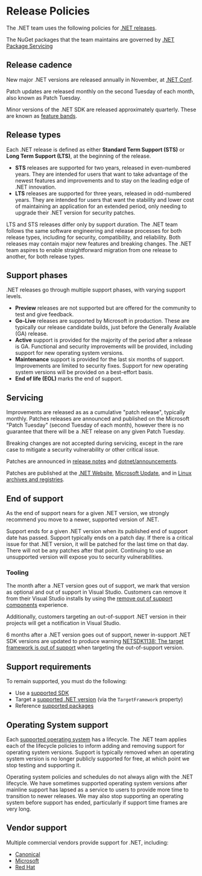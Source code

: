 # Release Policies 

The .NET team uses the following policies for [.NET releases](releases.md).

The NuGet packages that the team maintains are governed by [.NET Package Servicing](./Documentation/policies/package-servicing.md)

## Release cadence

New major .NET versions are released annually in November, at [.NET Conf](https://www.dotnetconf.net/).

Patch updates are released monthly on the second Tuesday of each month, also known as Patch Tuesday.

Minor versions of the .NET SDK are released approximately quarterly. These are known as [feature bands](https://learn.microsoft.com/dotnet/core/releases-and-support#feature-bands-sdk-only).

## Release types

Each .NET release is defined as either **Standard Term Support (STS)** or **Long Term Support (LTS)**, at the beginning of the release.

* **STS** releases are supported for two years, released in even-numbered years. They are intended for users that want to take advantage of the newest features and improvements and to stay on the leading edge of .NET innovation.
* **LTS** releases are supported for three years, released in odd-numbered years. They are intended for users that want the stability and lower cost of maintaining an application for an extended period, only needing to upgrade their .NET version for security patches.

LTS and STS releases differ only by support duration. The .NET team follows the same software engineering and release processes for both release types, including for security, compatibility, and reliability. Both releases may contain major new features and breaking changes. The .NET team aspires to enable straightforward migration from one release to another, for both release types.

## Support phases

.NET releases go through multiple support phases, with varying support levels.

* **Preview** releases are not supported but are offered for the community to test and give feedback.
* **Go-Live** releases are supported by Microsoft in production. These are typically our release candidate builds, just before the Generally Available (GA) release.
* **Active** support is provided for the majority of the period after a release is GA. Functional and security improvements will be provided, including support for new operating system versions.
* **Maintenance** support is provided for the last six months of support. Improvements are limited to security fixes. Support for new operating system versions will be provided on a best-effort basis.
* **End of life (EOL)** marks the end of support.

## Servicing

Improvements are released as as a cumulative "patch release", typically monthly. Patches releases are announced and published on the Microsoft "Patch Tuesday" (second Tuesday of each month), however there is no guarantee that there will be a .NET release on any given Patch Tuesday.

Breaking changes are not accepted during servicing, except in the rare case to mitigate a security vulnerability or other critical issue.

Patches are announced in [release notes](release-notes/README.md) and [dotnet/announcements](https://github.com/dotnet/announcements/labels/Monthly-Update).

Patches are published at the [.NET Website](https://dotnet.microsoft.com/download/dotnet), [Microsoft Update](https://devblogs.microsoft.com/dotnet/net-core-updates-coming-to-microsoft-update/), and in [Linux archives and registries](./linux.md).

## End of support

As the end of support nears for a given .NET version, we strongly recommend you move to a newer, supported version of .NET.

Support ends for a given .NET version when its published end of support date has passed. Support typically ends on a patch day. If there is a critical issue for that .NET version, it will be patched for the last time on that day. There will not be any patches after that point. Continuing to use an unsupported version will expose you to security vulnerabilities.

### Tooling

The month after a .NET version goes out of support, we mark that version as optional and out of support in Visual Studio. Customers can remove it from their Visual Studio installs by using the [remove out of support components](https://devblogs.microsoft.com/visualstudio/removing-out-of-support-components-from-your-visual-studio-installations/) experience.

Additionally, customers targeting an out-of-support .NET version in their projects will get a notification in Visual Studio.

6 months after a .NET version goes out of support, newer in-support .NET SDK versions are updated to produce warning [NETSDK1138: The target framework is out of support](https://learn.microsoft.com/dotnet/core/tools/sdk-errors/netsdk1138) when targeting the out-of-support version.

## Support requirements

To remain supported, you must do the following:

* Use a [supported SDK](https://dotnet.microsoft.com/download)
* Target a [supported .NET version](./releases.md) (via the `TargetFramework` property)
* Reference [supported packages](./Documentation/policies/package-servicing.md)

## Operating System support

Each [supported operating system](os-lifecycle-policy.md) has a lifecycle. The .NET team applies each of the lifecycle policies to inform adding and removing support for operating system versions. Support is typically removed when an operating system version is no longer publicly supported for free, at which point we stop testing and supporting it.

Operating system policies and schedules do not always align with the .NET lifecycle. We have sometimes supported operating system versions after mainline support has lapsed as a service to users to provide more time to transition to newer releases. We may also stop supporting an operating system before support has ended, particularly if support time frames are very long.

## Vendor support

Multiple commercial vendors provide support for .NET, including:

* [Canonical](https://ubuntu.com/blog/install-dotnet-on-ubuntu)
* [Microsoft](microsoft-support.md)
* [Red Hat](http://redhatloves.net/)
